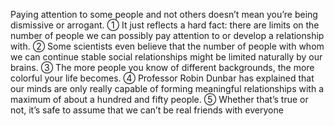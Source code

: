 Paying attention to some people and not others doesn’t
mean you’re being dismissive or arrogant. ① It just reflects
a hard fact: there are limits on the number of people we
can possibly pay attention to or develop a relationship
with. ② Some scientists even believe that the number of
people with whom we can continue stable social relationships
might be limited naturally by our brains. ③ The more people
you know of different backgrounds, the more colorful your
life becomes. ④ Professor Robin Dunbar has explained that
our minds are only really capable of forming meaningful
relationships with a maximum of about a hundred and fifty
people. ⑤ Whether that’s true or not, it’s safe to assume
that we can’t be real friends with everyone
